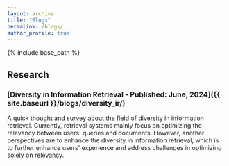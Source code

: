 ```yaml
---
layout: archive
title: "Blogs"
permalink: /blogs/
author_profile: true
---
```


{% include base_path %}
## Research 
### [Diversity in Information Retrieval - Published: June, 2024]({{ site.baseurl }}/blogs/diversity_ir/)
A quick thought and survey about the field of diversity in information retrieval. Currently, retrieval systems mainly focus on optimizing the relevancy between users' queries and documents. However, another perspectives are to enhance the diversity in information retrieval, which is to further enhance users' experience and address challenges in optimizing solely on relevancy. 
